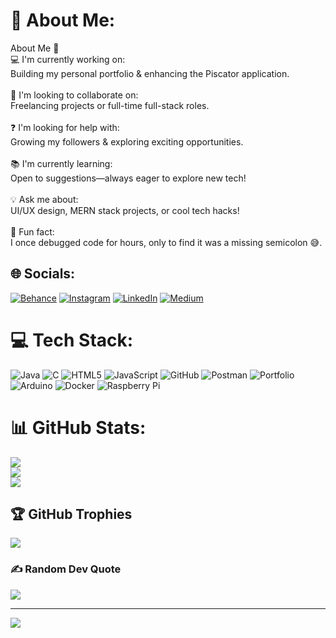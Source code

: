 # 💫 About Me:
About Me 👋<br>💻 I'm currently working on:<br>Building my personal portfolio & enhancing the Piscator application.<br><br>🤝 I'm looking to collaborate on:<br>Freelancing projects or full-time full-stack roles.<br><br>❓ I'm looking for help with:<br>Growing my followers & exploring exciting opportunities.<br><br>📚 I'm currently learning:<br>Open to suggestions—always eager to explore new tech!<br><br>💡 Ask me about:<br>UI/UX design, MERN stack projects, or cool tech hacks!<br><br>🎉 Fun fact:<br>I once debugged code for hours, only to find it was a missing semicolon 😅.


## 🌐 Socials:
[![Behance](https://img.shields.io/badge/Behance-1769ff?logo=behance&logoColor=white)](https://behance.net/https://www.behance.net/karthickrajab03) [![Instagram](https://img.shields.io/badge/Instagram-%23E4405F.svg?logo=Instagram&logoColor=white)](https://instagram.com/https://www.instagram.com/kar_thick_._/) [![LinkedIn](https://img.shields.io/badge/LinkedIn-%230077B5.svg?logo=linkedin&logoColor=white)](https://linkedin.com/in/karthickraja0603/) [![Medium](https://img.shields.io/badge/Medium-12100E?logo=medium&logoColor=white)](https://medium.com/@https://medium.com/@karthickrajab03) 

# 💻 Tech Stack:
![Java](https://img.shields.io/badge/java-%23ED8B00.svg?style=for-the-badge&logo=openjdk&logoColor=white) ![C](https://img.shields.io/badge/c-%2300599C.svg?style=for-the-badge&logo=c&logoColor=white) ![HTML5](https://img.shields.io/badge/html5-%23E34F26.svg?style=for-the-badge&logo=html5&logoColor=white) ![JavaScript](https://img.shields.io/badge/javascript-%23323330.svg?style=for-the-badge&logo=javascript&logoColor=%23F7DF1E) ![GitHub](https://img.shields.io/badge/github-%23121011.svg?style=for-the-badge&logo=github&logoColor=white) ![Postman](https://img.shields.io/badge/Postman-FF6C37?style=for-the-badge&logo=postman&logoColor=white) ![Portfolio](https://img.shields.io/badge/Portfolio-%23000000.svg?style=for-the-badge&logo=firefox&logoColor=#FF7139) ![Arduino](https://img.shields.io/badge/-Arduino-00979D?style=for-the-badge&logo=Arduino&logoColor=white) ![Docker](https://img.shields.io/badge/docker-%230db7ed.svg?style=for-the-badge&logo=docker&logoColor=white) ![Raspberry Pi](https://img.shields.io/badge/-Raspberry_Pi-C51A4A?style=for-the-badge&logo=Raspberry-Pi)
# 📊 GitHub Stats:
![](https://github-readme-stats.vercel.app/api?username=karthickraja06&theme=dark&hide_border=true&include_all_commits=true&count_private=true)<br/>
![](https://github-readme-streak-stats.herokuapp.com/?user=karthickraja06&theme=dark&hide_border=true)<br/>
![](https://github-readme-stats.vercel.app/api/top-langs/?username=karthickraja06&theme=dark&hide_border=true&include_all_commits=true&count_private=true&layout=compact)

## 🏆 GitHub Trophies
![](https://github-profile-trophy.vercel.app/?username=karthickraja06&theme=radical&no-frame=true&no-bg=true&margin-w=4)

### ✍️ Random Dev Quote
![](https://quotes-github-readme.vercel.app/api?type=horizontal&theme=radical)

---
[![](https://visitcount.itsvg.in/api?id=karthickraja06&icon=0&color=0)](https://visitcount.itsvg.in)

<!-- Proudly created with GPRM ( https://gprm.itsvg.in ) -->
